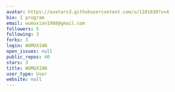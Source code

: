 ```yaml
---
avatar: https://avatars3.githubusercontent.com/u/1101630?v=4
bio: I program
email: wumuxian1988@gmail.com
followers: 5
following: 3
forks: 3
login: WUMUXIAN
open_issues: null
public_repos: 40
stars: 3
title: WUMUXIAN
user_type: User
website: null
---
```

